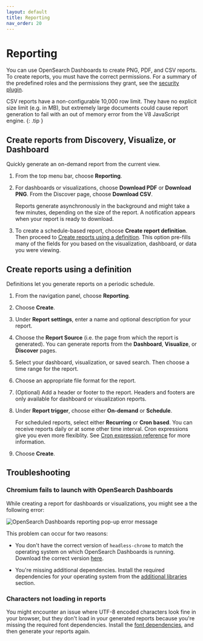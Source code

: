 ```yaml
---
layout: default
title: Reporting
nav_order: 20
---
```



# Reporting

You can use OpenSearch Dashboards to create PNG, PDF, and CSV reports. To create reports, you must have the correct permissions. For a summary of the predefined roles and the permissions they grant, see the [security plugin]({{site.url}}{{site.baseurl}}/security-plugin/access-control/users-roles#predefined-roles).

CSV reports have a non-configurable 10,000 row limit. They have no explicit size limit (e.g. in MB), but extremely large documents could cause report generation to fail with an out of memory error from the V8 JavaScript engine.
{: .tip }


## Create reports from Discovery, Visualize, or Dashboard

Quickly generate an on-demand report from the current view.

1. From the top menu bar, choose **Reporting**.
1. For dashboards or visualizations, choose **Download PDF** or **Download PNG**. From the Discover page, choose **Download CSV**.

   Reports generate asynchronously in the background and might take a few minutes, depending on the size of the report. A notification appears when your report is ready to download.

1. To create a schedule-based report, choose **Create report definition**. Then proceed to [Create reports using a definition](#create-reports-using-a-definition). This option pre-fills many of the fields for you based on the visualization, dashboard, or data you were viewing.


## Create reports using a definition

Definitions let you generate reports on a periodic schedule.

1. From the navigation panel, choose **Reporting**.
1. Choose **Create**.
1. Under **Report settings**, enter a name and optional description for your report.
1. Choose the **Report Source** (i.e. the page from which the report is generated). You can generate reports from the **Dashboard**, **Visualize**, or **Discover** pages.
1. Select your dashboard, visualization, or saved search. Then choose a time range for the report.
1. Choose an appropriate file format for the report.
1. (Optional) Add a header or footer to the report. Headers and footers are only available for dashboard or visualization reports.
1. Under **Report trigger**, choose either **On-demand** or **Schedule**.

   For scheduled reports, select either **Recurring** or **Cron based**. You can receive reports daily or at some other time interval. Cron expressions give you even more flexiblity. See [Cron expression reference]({{site.url}}{{site.baseurl}}/monitoring-plugins/alerting/cron/) for more information.

1. Choose **Create**.

## Troubleshooting

### Chromium fails to launch with OpenSearch Dashboards

While creating a report for dashboards or visualizations, you might see a the following error:

![OpenSearch Dashboards reporting pop-up error message]({{site.url}}{{site.baseurl}}/images/reporting-error.png)

This problem can occur for two reasons:

- You don't have the correct version of `headless-chrome` to match the operating system on which OpenSearch Dashboards is running. Download the correct version [here](https://github.com/opensearch-project/dashboards-reports/releases/tag/chromium-1.12.0.0).

- You're missing additional dependencies. Install the required dependencies for your operating system from the [additional libraries](https://github.com/opensearch-project/dashboards-reports/blob/main/dashboards-reports/rendering-engine/headless-chrome/README.md#additional-libaries) section.

### Characters not loading in reports

You might encounter an issue where UTF-8 encoded characters look fine in your browser, but they don't load in your generated reports because you're missing the required font dependencies. Install the [font dependencies](https://github.com/opensearch-project/dashboards-reports#missing-font-dependencies), and then generate your reports again.
